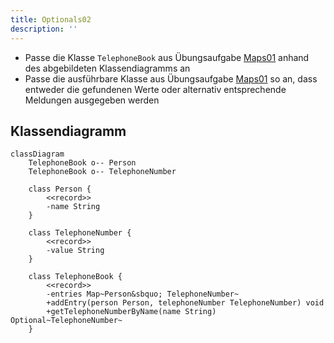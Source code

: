 ```yaml
---
title: Optionals02
description: ''
---
```


- Passe die Klasse `TelephoneBook` aus Übungsaufgabe [Maps01](../maps/maps01)
  anhand des abgebildeten Klassendiagramms an
- Passe die ausführbare Klasse aus Übungsaufgabe [Maps01](../maps/maps01) so an,
  dass entweder die gefundenen Werte oder alternativ entsprechende Meldungen
  ausgegeben werden

## Klassendiagramm

```mermaid
classDiagram
    TelephoneBook o-- Person
    TelephoneBook o-- TelephoneNumber

    class Person {
        <<record>>
        -name String
    }

    class TelephoneNumber {
        <<record>>
        -value String
    }

    class TelephoneBook {
        <<record>>
        -entries Map~Person&sbquo; TelephoneNumber~
        +addEntry(person Person, telephoneNumber TelephoneNumber) void
        +getTelephoneNumberByName(name String) Optional~TelephoneNumber~
    }
```
